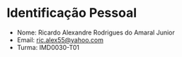 # Identificação Pessoal

- Nome: Ricardo Alexandre Rodrigues do Amaral Junior
- Email: ric.alex55@yahoo.com
- Turma: IMD0030-T01
